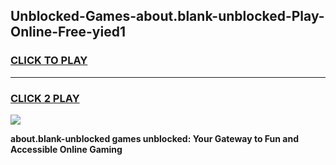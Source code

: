 
## Unblocked-Games-about.blank-unblocked-Play-Online-Free-yied1
<h3>
<a href="https://premium76.site?title=about.blank-unblocked&ref=26A">CLICK TO PLAY</a></h3>
<hr>

<h3>
<a href="https://premium76.site?title=about.blank-unblocked&ref=26A">CLICK 2 PLAY</a>
  
</h3>

<a href="https://premium76.site?title=about.blank-unblocked&ref=26A"><img src="https://clearcache.store/games.png"></a>


**about.blank-unblocked games unblocked: Your Gateway to Fun and Accessible Online Gaming**
